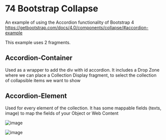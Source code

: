 # 74 Bootstrap Collapse

An example of using the Accordion functionality of Bootstrap 4
https://getbootstrap.com/docs/4.0/components/collapse/#accordion-example

This example uses 2 fragments.
## Accordion-Container 
Used as a wrapper to add the div with id accordion.
It includes a Drop Zone where we can place a Collection Display fragment, to select the collection of collapsible items we want to show

## Accordion-Element
Used for every element of the collection. It has some mappable fields (texts, image) to map the fields of your Object or Web Content

![image](https://user-images.githubusercontent.com/19341713/208486835-96eb91a2-39f1-441f-a2e7-6c9bfbe5541f.png)

![image](https://user-images.githubusercontent.com/19341713/208486903-84f724e7-e1c1-42ef-9a66-57024617372a.png)
